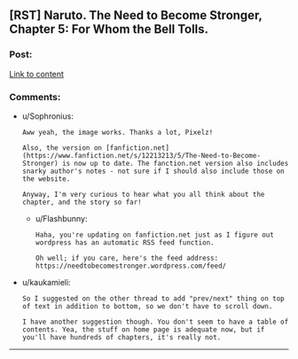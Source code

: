 ## [RST] Naruto. The Need to Become Stronger, Chapter 5: For Whom the Bell Tolls.

### Post:

[Link to content](https://needtobecomestronger.wordpress.com/2016/11/07/chapter-5/)

### Comments:

- u/Sophronius:
  ```
  Aww yeah, the image works. Thanks a lot, Pixelz! 

  Also, the version on [fanfiction.net](https://www.fanfiction.net/s/12213213/5/The-Need-to-Become-Stronger) is now up to date. The fanction.net version also includes snarky author's notes - not sure if I should also include those on the website. 

  Anyway, I'm very curious to hear what you all think about the chapter, and the story so far!
  ```

  - u/Flashbunny:
    ```
    Haha, you're updating on fanfiction.net just as I figure out wordpress has an automatic RSS feed function.

    Oh well; if you care, here's the feed address:
    https://needtobecomestronger.wordpress.com/feed/
    ```

- u/kaukamieli:
  ```
  So I suggested on the other thread to add "prev/next" thing on top of text in addition to bottom, so we don't have to scroll down.

  I have another suggestion though. You don't seem to have a table of contents. Yea, the stuff on home page is adequate now, but if you'll have hundreds of chapters, it's really not.
  ```

---

